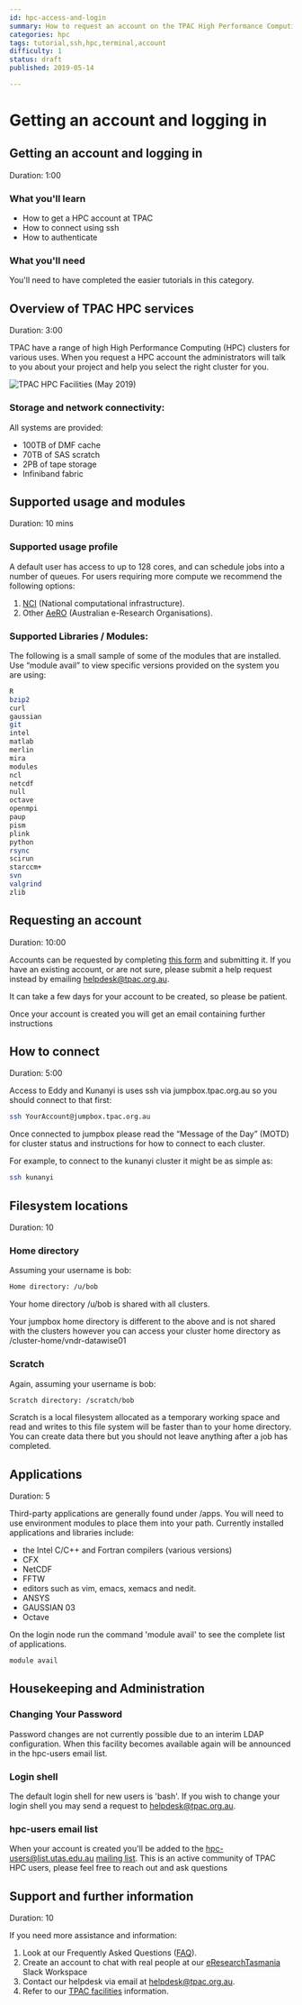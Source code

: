 ```yaml
---
id: hpc-access-and-login
summary: How to request an account on the TPAC High Performance Computing (HPC) clusters.  How to login through jumpbox.tpac.org.au
categories: hpc
tags: tutorial,ssh,hpc,terminal,account
difficulty: 1
status: draft
published: 2019-05-14

---
```


# Getting an account and logging in

## Getting an account and logging in
Duration: 1:00

### What you'll learn
* How to get a HPC account at TPAC
* How to connect using ssh
* How to authenticate

### What you'll need

You'll need to have completed the easier tutorials in this category.

## Overview of TPAC HPC services
Duration: 3:00

TPAC have a range of high High Performance Computing (HPC) clusters for various uses.  When you request a HPC account the administrators will talk to you about your project and help you select the right cluster for you.

![TPAC HPC Facilities (May 2019)](/images/tpac-hpc-facilities.png)

### Storage and network connectivity:
All systems are provided:
* 100TB of DMF cache
* 70TB of SAS scratch
* 2PB of tape storage
* Infiniband fabric

## Supported usage and modules
Duration: 10 mins

### Supported usage profile

A default user has access to up to 128 cores, and can schedule jobs into a number of queues. For users requiring more compute we recommend the following options:

1. [NCI][nci] (National computational infrastructure).
1. Other [AeRO][aero] (Australian e-Research Organisations).

### Supported Libraries / Modules:

The following is a small sample of some of the modules that are installed.  Use “module avail” to view specific versions provided on the system you are using:
```bash
R
bzip2
curl
gaussian
git
intel
matlab
merlin
mira
modules
ncl
netcdf
null
octave
openmpi
paup
pism
plink
python
rsync
scirun
starccm+
svn
valgrind
zlib
```
## Requesting an account
Duration: 10:00

Accounts can be requested by completing [this form][get-hpc-account] and submitting it.  If you have an existing account, or are not sure, please submit a help request instead by emailing helpdesk@tpac.org.au.

It can take a few days for your account to be created, so please be patient.

Once your account is created you will get an email containing further instructions

## How to connect
Duration: 5:00

Access to Eddy and Kunanyi is uses ssh via jumpbox.tpac.org.au so you should connect to that first:

```bash
ssh YourAccount@jumpbox.tpac.org.au
```

Once connected to jumpbox please read the “Message of the Day” (MOTD) for cluster status and instructions for how to connect to each cluster.

For example, to connect to the kunanyi cluster it might be as simple as:

```bash
ssh kunanyi
```

## Filesystem locations
Duration: 10

### Home directory
Assuming your username is bob:

```bash
Home directory: /u/bob
```

Your home directory /u/bob is shared with all clusters.

Your jumpbox home directory is different to the above and is not shared
with the clusters however you can access your cluster home directory
as /cluster-home/vndr-datawise01

### Scratch
Again, assuming your username is bob:

```bash
Scratch directory: /scratch/bob
```

Scratch is a local filesystem allocated as a temporary working space and
read and writes to this file system will be faster than to your home directory.
You can create data there but you should not leave anything after a job
has completed.

## Applications
Duration: 5

Third-party applications are generally found under /apps.  You will need to
use environment modules to place them into your path.  Currently installed
applications and libraries include:

* the Intel C/C++ and Fortran compilers (various versions)
* CFX
* NetCDF
* FFTW
* editors such as vim, emacs, xemacs and nedit.
* ANSYS
* GAUSSIAN 03
* Octave

On the login node run the command 'module avail' to see the complete list of applications.
```Bash
module avail
```

## Housekeeping and Administration

### Changing Your Password

Password changes are not currently possible due to an interim LDAP configuration.
When this facility becomes available again will be announced in the hpc-users
email list.

### Login shell
The default login shell for new users is 'bash'.  If you wish to change
your login shell you may send a request to helpdesk@tpac.org.au.

### hpc-users email list
When your account is created you'll be added to the hpc-users@list.utas.edu.au [mailing list][hpc-list].  This is an active community of TPAC HPC users, please feel free to reach out and ask questions

## Support and further information
Duration: 10

If you need more assistance and information:
1. Look at our Frequently Asked Questions ([FAQ][hpc-faq]).
1. Create an account to chat with real people at our [eResearchTasmania][eresearch-slack] Slack Workspace
1. Contact our helpdesk via email at helpdesk@tpac.org.au.
1. Refer to our [TPAC facilities][facilities] information.

<!-- LINKS -->
[get-hpc-account]: https://docs.google.com/forms/d/e/1FAIpQLSeiCUaSSvHHUxfPL1L-sFHqgKqLYeyIf4KBsMpd57QCRxzI9w/viewform?usp=sf_link
[hpc-list]: https://lists.utas.edu.au/mailman/listinfo/hpc-users
[nci]: http://nf.nci.org.au/accounts/
[aero]: http://aero.edu.au/
[eresearch-slack]: https://eresearchtasmania.slack.com/signup
[facilities]: http://www.tpac.org.au/index.php/tpac-hpc-facilities-2/
[hpc-faq]: http://www.tpac.org.au/index.php/hpc-faq/
